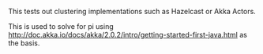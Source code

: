 This tests out clustering implementations such as Hazelcast or Akka Actors.

This is used to solve for pi using http://doc.akka.io/docs/akka/2.0.2/intro/getting-started-first-java.html 
as the basis.
